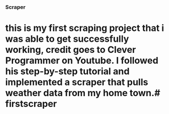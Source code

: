 ### Scraper

# this is my first scraping project that i was able to get successfully working, credit goes to Clever Programmer on Youtube. I followed his step-by-step tutorial and implemented a scraper that pulls weather data from my home town.# firstscraper

